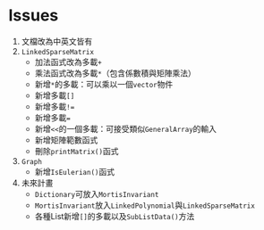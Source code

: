 # Issues

1. 文檔改為中英文皆有
2.  `LinkedSparseMatrix`
    - 加法函式改為多載`+`
    - 乘法函式改為多載`*`（包含係數積與矩陣乘法）
    - 新增`*`的多載：可以乘以一個`vector`物件
    - 新增多載`[]`
    - 新增多載`!=`
    - 新增多載`=`
    - 新增`<<`的一個多載：可接受類似`GeneralArray`的輸入
    - 新增矩陣範數函式
    - 刪除`printMatrix()`函式
3.  `Graph`
    - 新增`IsEulerian()`函式
4.  未來計畫
    - `Dictionary`可放入`MortisInvariant`
    - `MortisInvariant`放入`LinkedPolynomial`與`LinkedSparseMatrix`
    - 各種List新增`[]`的多載以及`SubListData()`方法